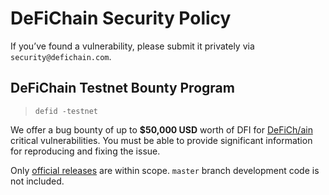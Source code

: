 # DeFiChain Security Policy

If you’ve found a vulnerability, please submit it privately via `security@defichain.com`.

## DeFiChain Testnet Bounty Program

> `defid -testnet`

We offer a bug bounty of up to **$50,000 USD** worth of DFI for [DeFiCh/ain](https://github.com/defich/ain) critical
vulnerabilities. You must be able to provide significant information for reproducing and fixing the issue.

Only [official releases](https://github.com/DeFiCh/ain/releases) are within scope. `master` branch development code is not included.
